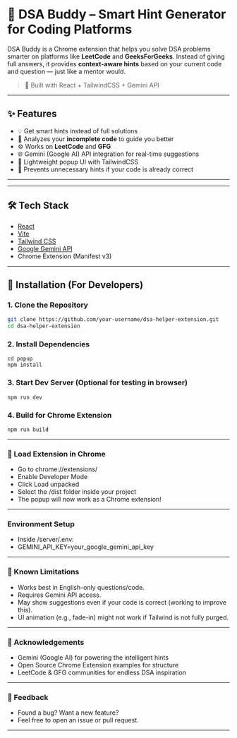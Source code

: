 # 🧠 DSA Buddy – Smart Hint Generator for Coding Platforms

DSA Buddy is a Chrome extension that helps you solve DSA problems smarter on platforms like **LeetCode** and **GeeksForGeeks**. Instead of giving full answers, it provides **context-aware hints** based on your current code and question — just like a mentor would.

> 🚀 Built with React + TailwindCSS + Gemini API

---

## ✨ Features

- 💡 Get smart hints instead of full solutions
- 🧠 Analyzes your **incomplete code** to guide you better
- ⚙️ Works on **LeetCode** and **GFG**
- 🌐 Gemini (Google AI) API integration for real-time suggestions
- 🧩 Lightweight popup UI with TailwindCSS
- 💬 Prevents unnecessary hints if your code is already correct

---


---

## 🛠 Tech Stack

- [React](https://react.dev/)
- [Vite](https://vitejs.dev/)
- [Tailwind CSS](https://tailwindcss.com/)
- [Google Gemini API](https://ai.google.dev/)
- Chrome Extension (Manifest v3)

---

## 🧩 Installation (For Developers)

### 1. Clone the Repository

```bash
git clone https://github.com/your-username/dsa-helper-extension.git
cd dsa-helper-extension

```


### 2. **Install Dependencies**

```
cd popup
npm install
```

### 3. Start Dev Server (Optional for testing in browser)

```
npm run dev
```

### 4. Build for Chrome Extension

```
npm run build
```


---
### 🔌 Load Extension in Chrome
- Go to chrome://extensions/
- Enable Developer Mode
- Click Load unpacked
- Select the /dist folder inside your project
- The popup will now work as a Chrome extension!

---

###  **Environment Setup**

- Inside /server/.env:
- GEMINI_API_KEY=your_google_gemini_api_key

---


### 🚧 Known Limitations
- Works best in English-only questions/code.
- Requires Gemini API access.
- May show suggestions even if your code is correct (working to improve this).
- UI animation (e.g., fade-in) might not work if Tailwind is not fully purged.

---

### 🙌 Acknowledgements
- Gemini (Google AI) for powering the intelligent hints
- Open Source Chrome Extension examples for structure
- LeetCode & GFG communities for endless DSA inspiration

---

### 💬 Feedback
- Found a bug? Want a new feature?
- Feel free to open an issue or pull request.

---






